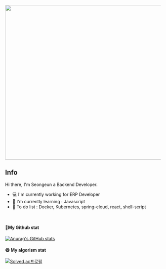 <img src="https://user-images.githubusercontent.com/47744119/144702446-6174f11a-4017-4ef5-9462-5725775a902d.jpg"  width="1000" height="500"/>

<!--div align="center"-->
## Info
Hi there, I'm Seongeun a Backend Developer.
- 💻 I'm currently working for ERP Developer
- 🏫 I'm currently learning : Javascript
- 🎯 To do list : Docker, Kubernetes, spring-cloud, react, shell-script   

</br>

#### 🌱My Github stat   

[![Anurag's GitHub stats](https://github-readme-stats.vercel.app/api?username=ahnseongeun)](https://github.com/anuraghazra/github-readme-stats)   

#### 😄 My algorism stat   

[![Solved.ac프로필](http://mazassumnida.wtf/api/generate_badge?boj=ast3138)](https://solved.ac/ast3138)   

    
<!--/div-->    
            
            
<!--
**ahnseongeun/ahnseongeun** is a ✨ _special_ ✨ repository because its `README.md` (this file) appears on your GitHub profile.

Here are some ideas to get you started:

- 🔭 I’m currently working on ...
- 🌱 I’m currently learning ...
- 👯 I’m looking to collaborate on ...
- 🤔 I’m looking for help with ...
- 💬 Ask me about ...
- 📫 How to reach me: ...
- 😄 Pronouns: ...
- ⚡ Fun fact: ...
-->
